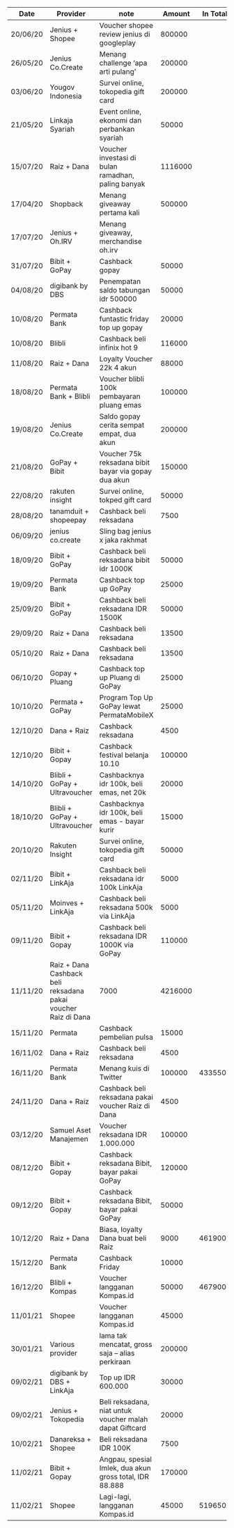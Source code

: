 | Date | Provider | note | Amount | In Total |
|------|----------|------|--------|----------|	
| 20/06/20 |	Jenius + Shopee |	Voucher shopee review jenius di googleplay|	800000 |
| 26/05/20 | Jenius Co.Create |	Menang challenge ‘apa arti pulang’ |	200000 |
| 03/06/20 |	Yougov Indonesia |	Survei online, tokopedia gift card | 200000	|
| 21/05/20 |	Linkaja Syariah |	Event online, ekonomi dan perbankan syariah |	50000 |
| 15/07/20 |	Raiz + Dana |	Voucher investasi di bulan ramadhan, paling banyak |	1116000	|
| 17/04/20 |	Shopback |	Menang giveaway pertama kali |	500000 |	
| 17/07/20 |	Jenius + Oh.IRV |	Menang giveaway, merchandise oh.irv | |		
| 31/07/20 |	Bibit + GoPay |	Cashback gopay |	50000	|
| 04/08/20 |	digibank by DBS |	Penempatan saldo tabungan idr 500000 | 50000 |	
| 10/08/20 |	Permata Bank |	Cashback funtastic friday top up gopay |	20000 |	
| 10/08/20 |	Blibli |	Cashback beli infinix hot 9 |	116000 |	
| 11/08/20 |	Raiz + Dana | Loyalty	Voucher 22k 4 akun |	88000	|
| 18/08/20 |	Permata Bank + Blibli	| Voucher blibli 100k pembayaran pluang emas |	100000 |	
| 19/08/20 |	Jenius Co.Create |	Saldo gopay cerita sempat empat, dua akun	| 200000	|
| 21/08/20 |	GoPay + Bibit |	Voucher 75k reksadana bibit bayar via gopay dua akun |	150000|	
| 22/08/20 |	rakuten insight |	Survei online, tokped gift card |	50000 |	
| 28/08/20 |	tanamduit + shopeepay |	Cashback beli reksadana	| 7500 |	
| 06/09/20 |	jenius co.create |	Sling bag jenius x jaka rakhmat	| |	
| 18/09/20 |	Bibit + GoPay |	Cashback beli reksadana bibit idr 1000K|	50000	|
| 19/09/20 |	Permata Bank |	Cashback top up GoPay |	25000 |	
| 25/09/20 |	Bibit + GoPay |	Cashback beli reksadana IDR 1500K |	50000 |	
| 29/09/20 |	Raiz + Dana |	Cashback beli reksadana |	13500 |	
| 05/10/20 |	Raiz + Dana |	Cashback beli reksadana |	13500 |
| 06/10/20 |	Gopay + Pluang |	Cashback top up Pluang di GoPay |	25000	|
| 10/10/20 |	Permata + GoPay |	Program Top Up GoPay lewat PermataMobileX |	25000	|
| 12/10/20 |	Dana + Raiz |	Cashback reksadana |	4500 |	
| 12/10/20 |	Bibit + Gopay	| Cashback festival belanja 10.10 |	100000 |	
| 14/10/20 |	Blibli + GoPay + Ultravoucher |	Cashbacknya idr 100k, beli emas, net 20k |	20000 |	
| 18/10/20 |	Blibli + GoPay + Ultravoucher |	Cashbacknya idr 100k, beli emas - bayar kurir |	15000 |	
| 20/10/20 |	Rakuten Insight |	Survei online, tokopedia gift card |	50000 |	
| 02/11/20 |	Bibit + LinkAja |	Cashback beli reksadana idr 100k LinkAja |	5000 |	
| 05/11/20 |	Moinves + LinkAja |	Cashback beli reksadana 500k via LinkAja |	5000	|
| 09/11/20 |	Bibit + Gopay |	Cashback beli reksadana IDR 1000K via GoPay |	110000 |	
| 11/11/20 |	Raiz + Dana	Cashback beli reksadana pakai voucher Raiz di Dana |	7000 |	4216000 |
| 15/11/20 |	Permata |	Cashback pembelian pulsa |	15000 |	
| 16/11/02 |	Dana + Raiz |	Cashback beli reksadana |	4500 |	
| 16/11/20 |	Permata Bank |	Menang kuis di Twitter |	100000 | 	4335500
| 24/11/20 |	Dana + Raiz |	Cashback beli reksadana pakai voucher Raiz di Dana |	4500	|
| 03/12/20 |	Samuel Aset Manajemen |	Voucher reksadana IDR 1.000.000 |	100000	|
| 08/12/20 |	Bibit + Gopay |	Cashback reksadana Bibit, bayar pakai GoPay |	120000	|
| 09/12/20 |	Bibit + Gopay |	Cashback reksadana Bibit, bayar pakai GoPay |	50000	|
| 10/12/20 |	Raiz + Dana |	Biasa, loyalty Dana buat beli Raiz |	9000 |	4619000 |
| 15/12/20 |	Permata Bank |	Cashback Friday |	10000	 |
| 16/12/20 |	Blibli + Kompas |	Voucher langganan Kompas.id |	50000 |	4679000 |
| 11/01/21 |	Shopee |	Voucher langganan Kompas.id |	45000	|
| 30/01/21 |	Various provider | lama tak mencatat, gross saja – alias perkiraan | 200000 |	
| 09/02/21 |	digibank by DBS + LinkAja |	Top up IDR 600.000	| 30000	|
| 09/02/21 |	Jenius + Tokopedia |	Beli reksadana, niat untuk voucher malah dapat Giftcard | 20000 |	
| 10/02/21 |	Danareksa + Shopee |	Beli reksadana IDR 100K |	7500 |	
| 11/02/21 |	Bibit + Gopay |	Angpau, spesial Imlek, dua akun gross total, IDR 88.888 | 170000	|
| 11/02/21 |	Shopee |	Lagi-lagi, langganan Kompas.id |	45000	| 5196500 |
